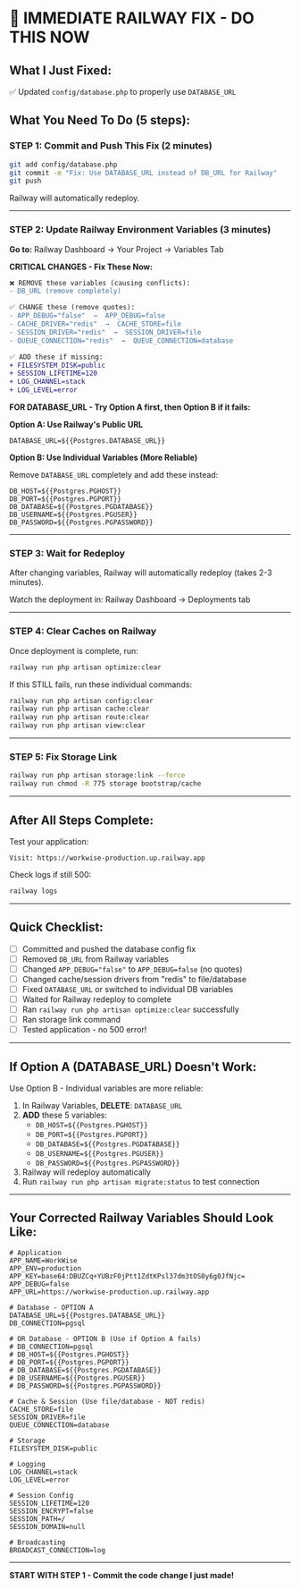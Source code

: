 # 🚨 IMMEDIATE RAILWAY FIX - DO THIS NOW

## What I Just Fixed:
✅ Updated `config/database.php` to properly use `DATABASE_URL`

## What You Need To Do (5 steps):

### STEP 1: Commit and Push This Fix (2 minutes)

```bash
git add config/database.php
git commit -m "Fix: Use DATABASE_URL instead of DB_URL for Railway"
git push
```

Railway will automatically redeploy.

---

### STEP 2: Update Railway Environment Variables (3 minutes)

**Go to:** Railway Dashboard → Your Project → Variables Tab

**CRITICAL CHANGES - Fix These Now:**

```diff
❌ REMOVE these variables (causing conflicts):
- DB_URL (remove completely)

✅ CHANGE these (remove quotes):
- APP_DEBUG="false"  →  APP_DEBUG=false
- CACHE_DRIVER="redis"  →  CACHE_STORE=file
- SESSION_DRIVER="redis"  →  SESSION_DRIVER=file  
- QUEUE_CONNECTION="redis"  →  QUEUE_CONNECTION=database

✅ ADD these if missing:
+ FILESYSTEM_DISK=public
+ SESSION_LIFETIME=120
+ LOG_CHANNEL=stack
+ LOG_LEVEL=error
```

**FOR DATABASE_URL - Try Option A first, then Option B if it fails:**

**Option A: Use Railway's Public URL**
```env
DATABASE_URL=${{Postgres.DATABASE_URL}}
```

**Option B: Use Individual Variables (More Reliable)**

Remove `DATABASE_URL` completely and add these instead:
```env
DB_HOST=${{Postgres.PGHOST}}
DB_PORT=${{Postgres.PGPORT}}
DB_DATABASE=${{Postgres.PGDATABASE}}
DB_USERNAME=${{Postgres.PGUSER}}
DB_PASSWORD=${{Postgres.PGPASSWORD}}
```

---

### STEP 3: Wait for Redeploy

After changing variables, Railway will automatically redeploy (takes 2-3 minutes).

Watch the deployment in: Railway Dashboard → Deployments tab

---

### STEP 4: Clear Caches on Railway

Once deployment is complete, run:

```bash
railway run php artisan optimize:clear
```

If this STILL fails, run these individual commands:

```bash
railway run php artisan config:clear
railway run php artisan cache:clear
railway run php artisan route:clear
railway run php artisan view:clear
```

---

### STEP 5: Fix Storage Link

```bash
railway run php artisan storage:link --force
railway run chmod -R 775 storage bootstrap/cache
```

---

## After All Steps Complete:

Test your application:
```
Visit: https://workwise-production.up.railway.app
```

Check logs if still 500:
```bash
railway logs
```

---

## Quick Checklist:

- [ ] Committed and pushed the database config fix
- [ ] Removed `DB_URL` from Railway variables
- [ ] Changed `APP_DEBUG="false"` to `APP_DEBUG=false` (no quotes)
- [ ] Changed cache/session drivers from "redis" to file/database
- [ ] Fixed `DATABASE_URL` or switched to individual DB variables
- [ ] Waited for Railway redeploy to complete
- [ ] Ran `railway run php artisan optimize:clear` successfully
- [ ] Ran storage link command
- [ ] Tested application - no 500 error!

---

## If Option A (DATABASE_URL) Doesn't Work:

Use Option B - Individual variables are more reliable:

1. In Railway Variables, **DELETE**: `DATABASE_URL`
2. **ADD** these 5 variables:
   - `DB_HOST=${{Postgres.PGHOST}}`
   - `DB_PORT=${{Postgres.PGPORT}}`
   - `DB_DATABASE=${{Postgres.PGDATABASE}}`
   - `DB_USERNAME=${{Postgres.PGUSER}}`
   - `DB_PASSWORD=${{Postgres.PGPASSWORD}}`
3. Railway will redeploy automatically
4. Run `railway run php artisan migrate:status` to test connection

---

## Your Corrected Railway Variables Should Look Like:

```env
# Application
APP_NAME=WorkWise
APP_ENV=production
APP_KEY=base64:DBUZCq+YUBzF0jPtt1ZdtKPsl37dm3tOS0y6g0JfNjc=
APP_DEBUG=false
APP_URL=https://workwise-production.up.railway.app

# Database - OPTION A
DATABASE_URL=${{Postgres.DATABASE_URL}}
DB_CONNECTION=pgsql

# OR Database - OPTION B (Use if Option A fails)
# DB_CONNECTION=pgsql
# DB_HOST=${{Postgres.PGHOST}}
# DB_PORT=${{Postgres.PGPORT}}
# DB_DATABASE=${{Postgres.PGDATABASE}}
# DB_USERNAME=${{Postgres.PGUSER}}
# DB_PASSWORD=${{Postgres.PGPASSWORD}}

# Cache & Session (Use file/database - NOT redis)
CACHE_STORE=file
SESSION_DRIVER=file
QUEUE_CONNECTION=database

# Storage
FILESYSTEM_DISK=public

# Logging
LOG_CHANNEL=stack
LOG_LEVEL=error

# Session Config
SESSION_LIFETIME=120
SESSION_ENCRYPT=false
SESSION_PATH=/
SESSION_DOMAIN=null

# Broadcasting
BROADCAST_CONNECTION=log
```

---

**START WITH STEP 1 - Commit the code change I just made!**
